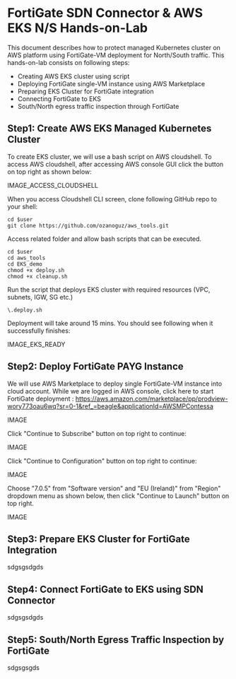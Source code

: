 # FortiGate SDN Connector & AWS EKS N/S Hands-on-Lab
This document describes how to protect managed Kubernetes cluster on AWS platform using FortiGate-VM deployment for North/South traffic. This hands-on-lab consists on following steps:

-	Creating AWS EKS cluster using script
-	Deploying FortiGate single-VM instance using AWS Marketplace
-	Preparing EKS Cluster for FortiGate integration
-	Connecting FortiGate to EKS
-	South/North egress traffic inspection through FortiGate

## Step1: Create AWS EKS Managed Kubernetes Cluster

To create EKS cluster, we will use a bash script on AWS cloudshell. To access AWS cloudshell, after accessing AWS console GUI click the button on top right as shown below:

IMAGE_ACCESS_CLOUDSHELL

When you access Cloudshell CLI screen, clone following GitHub repo to your shell:

```
cd $user
git clone https://github.com/ozanoguz/aws_tools.git
```

Access related folder and allow bash scripts that can be executed.

```
cd $user
cd aws_tools
cd EKS_demo
chmod +x deploy.sh
chmod +x cleanup.sh
```
Run the script that deploys EKS cluster with required resources (VPC, subnets, IGW, SG etc.)

```
\.deploy.sh
```

Deployment will take around 15 mins. You should see following when it successfully finishes:

IMAGE_EKS_READY

## Step2: Deploy FortiGate PAYG Instance

We will use AWS Marketplace to deploy single FortiGate-VM instance into cloud account. While we are logged in AWS console, click here to start FortiGate deployment : https://aws.amazon.com/marketplace/pp/prodview-wory773oau6wq?sr=0-1&ref_=beagle&applicationId=AWSMPContessa

IMAGE

Click "Continue to Subscribe" button on top right to continue:

IMAGE

Click "Continue to Configuration" button on top right to continue:

IMAGE

Choose "7.0.5" from "Software version" and "EU (Ireland)" from "Region" dropdown menu as shown below, then click "Continue to Launch" button on top 
right.

IMAGE



## Step3: Prepare EKS Cluster for FortiGate Integration

sdgsgsdgds

## Step4: Connect FortiGate to EKS using SDN Connector

sdgsgsdgds

## Step5: South/North Egress Traffic Inspection by FortiGate

sdgsgsgds

